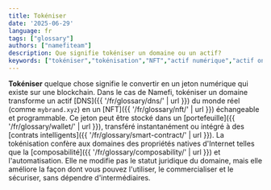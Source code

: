 ```yaml
---
title: Tokéniser
date: '2025-06-29'
language: fr
tags: ["glossary"]
authors: ["namefiteam"]
description: Que signifie tokéniser un domaine ou un actif?
keywords: ["tokéniser","tokénisation","NFT","actif numérique","actif on-chain"]
---
```


**Tokéniser** quelque chose signifie le convertir en un jeton numérique qui existe sur une blockchain. Dans le cas de Namefi, tokéniser un domaine transforme un actif [DNS]({{ '/fr/glossary/dns/' | url }}) du monde réel (comme `mybrand.xyz`) en un [NFT]({{ '/fr/glossary/nft/' | url }}) échangeable et programmable. Ce jeton peut être stocké dans un [portefeuille]({{ '/fr/glossary/wallet/' | url }}), transféré instantanément ou intégré à des [contrats intelligents]({{ '/fr/glossary/smart-contract/' | url }}). La tokénisation confère aux domaines des propriétés natives d'Internet telles que la [composabilité]({{ '/fr/glossary/composability/' | url }}) et l'automatisation. Elle ne modifie pas le statut juridique du domaine, mais elle améliore la façon dont vous pouvez l'utiliser, le commercialiser et le sécuriser, sans dépendre d'intermédiaires.